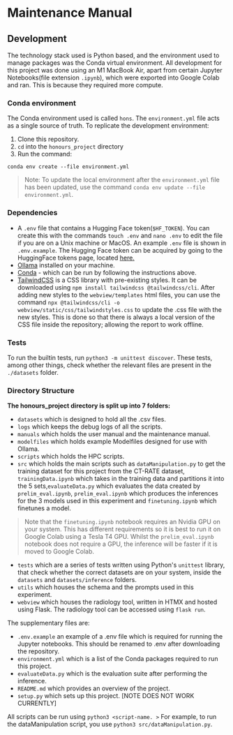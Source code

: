 # Maintenance Manual

## Development

The technology stack used is Python based, and the environment used to manage packages was the Conda virtual environment. All development for this project was done using an M1 MacBook Air, apart from certain Jupyter Notebooks(file extension `.ipynb`), which were exported into Google Colab and ran. This is because they required more compute. 

### Conda environment

The Conda environment used is called `hons`. The `environment.yml` file acts as a single source of truth. 
To replicate the development environment:
1. Clone this repository.
2. `cd` into the `honours_project` directory
3. Run the command: 

```
conda env create --file environment.yml
```

> Note: To update the local environment after the `environment.yml` file has been updated, use the command ```conda env update --file environment.yml```. 

### Dependencies

- A `.env` file that contains a Hugging Face token(`$HF_TOKEN`). You can create this with the commands `touch .env` and `nano .env` to edit the file if you are on a Unix machine or MacOS. An example `.env` file is shown in `.env.example`. The Hugging Face token can be acquired by going to the HuggingFace tokens page, located [here.](https://huggingface.co/settings/tokens)
- [Ollama](https://ollama.com/download) installed on your machine.
- [Conda](https://www.anaconda.com/docs/getting-started/miniconda/install) - which can be run by following the instructions above.
- [TailwindCSS](https://tailwindcss.com/docs/installation/tailwind-cli) is a CSS library with pre-existing styles. It can be downloaded using `npm install tailwindcss @tailwindcss/cli`. After adding new styles to the `webview/templates` html files, you can use the command `npx @tailwindcss/cli -o webview/static/css/tailwindstyles.css` to update the .css file with the new styles. This is done so that there is always a local version of the CSS file inside the repository; allowing the report to work offline.  

### Tests

To run the builtin tests, run
```python3 -m unittest discover```. These tests, among other things, check whether the relevant files are present in the `./datasets` folder. 


 

### Directory Structure

**The honours_project directory is split up into 7 folders:**
- `datasets` which is designed to hold all the .csv files. 
- `logs` which keeps the debug logs of all the scripts.
- `manuals` which holds the user manual and the maintenance manual.
- `modelfiles` which holds example Modelfiles designed for use with Ollama.
- `scripts` which holds the HPC scripts.
- `src` which holds the main scripts such as `dataManipulation.py` to get the training dataset for this project from the CT-RATE dataset, `trainingData.ipynb` which takes in the training data and partitions it into the 5 sets,`evaluateData.py` which evaluates the data created by `prelim_eval.ipynb`, `prelim_eval.ipynb` which produces the inferences for the 3 models used in this experiment and `finetuning.ipynb` which finetunes a model.
> Note that the `finetuning.ipynb` notebook requires an Nvidia GPU on your system. This has different requirements so it is best to run it on Google Colab using a Tesla T4 GPU. Whilst the `prelim_eval.ipynb` notebook does not require a GPU, the inference will be faster if it is moved to Google Colab.
- `tests` which are a series of tests written using Python's `unittest` library, that check whether the correct datasets are on your system, inside the `datasets` and `datasets/inference` folders. 
- `utils` which houses the schema and the prompts used in this experiment.
- `webview` which houses the radiology tool, written in HTMX and hosted using Flask. The radiology tool can be accessed using `flask run`. 

The supplementary files are:

- `.env.example` an example of a .env file which is required for running the Jupyter notebooks. This should be renamed to .env after downloading the repository. 
- `environment.yml` which is a list of the Conda packages required to run this project. 
- `evaluateData.py` which is the evaluation suite after performing the inference.
- `README.md` which provides an overview of the project.
- `setup.py` which sets up this project. [NOTE DOES NOT WORK CURRENTLY]


All scripts can be run using `python3 <script-name. >` For example, to run the dataManipulation script, you use `python3 src/dataManipulation.py`. 


